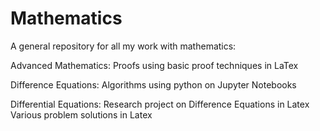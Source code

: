 # Mathematics
A general repository for all my work with mathematics:

Advanced Mathematics:
    Proofs using basic proof techniques in LaTex

Difference Equations:
    Algorithms using python on Jupyter Notebooks

Differential Equations:
    Research project on Difference Equations in Latex
    Various problem solutions in Latex

